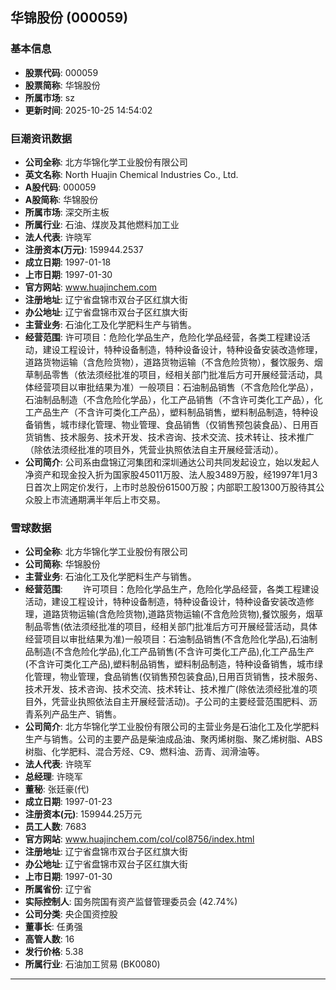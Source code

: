 ## 华锦股份 (000059)

### 基本信息

- **股票代码**: 000059
- **股票简称**: 华锦股份
- **所属市场**: sz
- **更新时间**: 2025-10-25 14:54:02

### 巨潮资讯数据

- **公司全称**: 北方华锦化学工业股份有限公司
- **英文名称**: North Huajin Chemical Industries Co., Ltd.
- **A股代码**: 000059
- **A股简称**: 华锦股份
- **所属市场**: 深交所主板
- **所属行业**: 石油、煤炭及其他燃料加工业
- **法人代表**: 许晓军
- **注册资本(万元)**: 159944.2537
- **成立日期**: 1997-01-18
- **上市日期**: 1997-01-30
- **官方网站**: www.huajinchem.com
- **注册地址**: 辽宁省盘锦市双台子区红旗大街
- **办公地址**: 辽宁省盘锦市双台子区红旗大街
- **主营业务**: 石油化工及化学肥料生产与销售。
- **经营范围**: 许可项目：危险化学品生产，危险化学品经营，各类工程建设活动，建设工程设计，特种设备制造，特种设备设计，特种设备安装改造修理，道路货物运输（含危险货物），道路货物运输（不含危险货物），餐饮服务、烟草制品零售（依法须经批准的项目，经相关部门批准后方可开展经营活动，具体经营项目以审批结果为准）一般项目：石油制品销售（不含危险化学品），石油制品制造（不含危险化学品），化工产品销售（不含许可类化工产品），化工产品生产（不含许可类化工产品），塑料制品销售，塑料制品制造，特种设备销售，城市绿化管理、物业管理、食品销售（仅销售预包装食品）、日用百货销售、技术服务、技术开发、技术咨询、技术交流、技术转让、技术推广（除依法须经批准的项目外，凭营业执照依法自主开展经营活动）。
- **公司简介**: 公司系由盘锦辽河集团和深圳通达公司共同发起设立，始以发起人净资产和现金投入折为国家股45011万股、法人股3489万股，经1997年1月3日首次上网定价发行，上市时总股份61500万股；内部职工股1300万股待其公众股上市流通期满半年后上市交易。

### 雪球数据

- **公司全称**: 北方华锦化学工业股份有限公司
- **公司简称**: 华锦股份
- **主营业务**: 石油化工及化学肥料生产与销售。
- **经营范围**: 　　许可项目：危险化学品生产，危险化学品经营，各类工程建设活动，建设工程设计，特种设备制造，特种设备设计，特种设备安装改造修理，道路货物运输(含危险货物),道路货物运输(不含危险货物),餐饮服务，烟草制品零售(依法须经批准的项目，经相关部门批准后方可开展经营活动，具体经营项目以审批结果为准)一般项目：石油制品销售(不含危险化学品),石油制品制造(不含危险化学品),化工产品销售(不含许可类化工产品),化工产品生产(不含许可类化工产品),塑料制品销售，塑料制品制造，特种设备销售，城市绿化管理，物业管理，食品销售(仅销售预包装食品),日用百货销售，技术服务、技术开发、技术咨询、技术交流、技术转让、技术推广(除依法须经批准的项目外，凭营业执照依法自主开展经营活动)。子公司的主要经营范围肥料、沥青系列产品生产、销售。
- **公司简介**: 北方华锦化学工业股份有限公司的主营业务是石油化工及化学肥料生产与销售。公司的主要产品是柴油成品油、聚丙烯树脂、聚乙烯树脂、ABS树脂、化学肥料、混合芳烃、C9、燃料油、沥青、润滑油等。
- **法人代表**: 许晓军
- **总经理**: 许晓军
- **董秘**: 张廷豪(代)
- **成立日期**: 1997-01-23
- **注册资本(元)**: 159944.25万元
- **员工人数**: 7683
- **官方网站**: www.huajinchem.com/col/col8756/index.html
- **注册地址**: 辽宁省盘锦市双台子区红旗大街
- **办公地址**: 辽宁省盘锦市双台子区红旗大街
- **上市日期**: 1997-01-30
- **所属省份**: 辽宁省
- **实际控制人**: 国务院国有资产监督管理委员会 (42.74%)
- **公司分类**: 央企国资控股
- **董事长**: 任勇强
- **高管人数**: 16
- **发行价格**: 5.38
- **所属行业**: 石油加工贸易 (BK0080)

---
